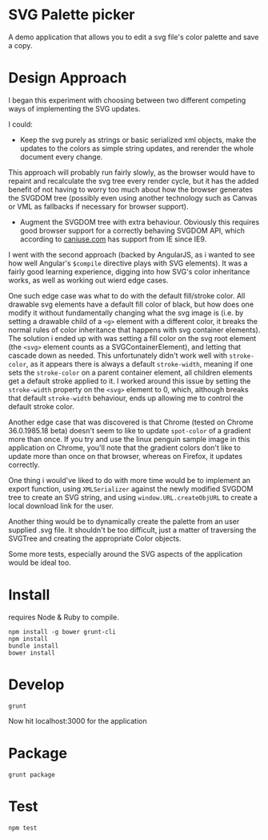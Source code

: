# SVG Palette picker #

A demo application that allows you to edit a svg file's color palette and save a copy.

# Design Approach #
I began this experiment with choosing between two different competing ways of implementing the SVG updates.

I could:
 - Keep the svg purely as strings or basic serialized xml objects, make the updates to the colors as simple string updates, and rerender the whole document every change.

 This approach will probably run fairly slowly, as the browser would have to repaint and recalculate the svg tree every render cycle, but it has the added benefit of not having to worry too much about how the browser generates the SVGDOM tree (possibly even using another technology such as Canvas or VML as fallbacks if necessary for browser support).

 - Augment the SVGDOM tree with extra behaviour. Obviously this requires good browser support for a correctly behaving SVGDOM API, which according to [caniuse.com](http://caniuse.com/#feat=svg-html5) has support from IE since IE9.

I went with the second approach (backed by AngularJS, as i wanted to see how well Angular's `$compile` directive plays with SVG elements). It was a fairly good learning experience, digging into how SVG's color inheritance works, as well as working out wierd edge cases.

One such edge case was what to do with the default fill/stroke color. All drawable svg elements have a default fill color of black, but how does one modify it without fundamentally changing what the svg image is (i.e. by setting a drawable child of a `<g>` element with a different color, it breaks the normal rules of color inheritance that happens with svg container elements). The solution i ended up with was setting a fill color on the svg root element (the `<svg>` element counts as a SVGContainerElement), and letting that cascade down as needed. This unfortunately didn't work well with `stroke-color`, as it appears there is always a default `stroke-width`, meaning if one sets the `stroke-color` on a parent container element, all children elements get a default stroke applied to it. I worked around this issue by setting the `stroke-width` property on the `<svg>` element to 0, which, although breaks that default `stroke-width` behaviour, ends up allowing me to control the default stroke color.

Another edge case that was discovered is that Chrome (tested on Chrome 36.0.1985.18 beta) doesn't seem to like to update `spot-color` of a gradient more than once. If you try and use the linux penguin sample image in this application on Chrome, you'll note that the gradient colors don't like to update more than once on that browser, whereas on Firefox, it updates correctly.

One thing i would've liked to do with more time would be to implement an export function, using `XMLSerializer` against the newly modified SVGDOM tree to create an SVG string, and using `window.URL.createObjURL` to create a local download link for the user.

Another thing would be to dynamically create the palette from an user supplied .svg file. It shouldn't be too difficult, just a matter of traversing the SVGTree and creating the appropriate Color objects.

Some more tests, especially around the SVG aspects of the application would be ideal too.

# Install #

requires Node & Ruby to compile.

```
npm install -g bower grunt-cli
npm install
bundle install
bower install
```

# Develop #

```
grunt
```

Now hit localhost:3000 for the application

# Package #

```
grunt package
```

# Test #

```
npm test
```